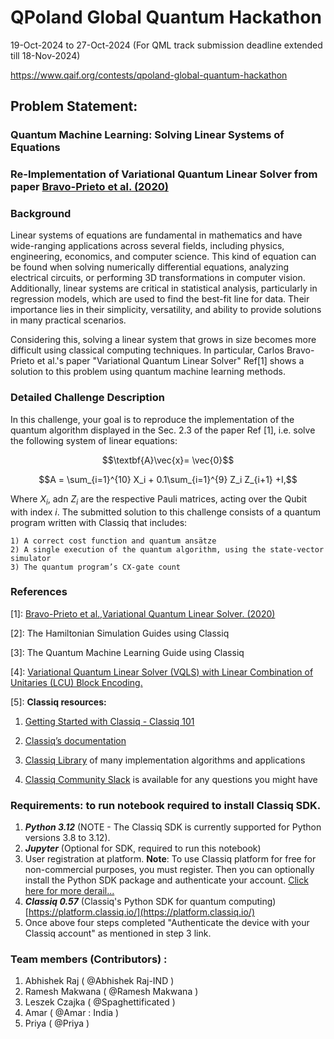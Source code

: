 
# QPoland Global Quantum Hackathon
19-Oct-2024 to 27-Oct-2024 (For QML track submission deadline extended till 18-Nov-2024)

https://www.qaif.org/contests/qpoland-global-quantum-hackathon

## Problem Statement:
### Quantum Machine Learning: Solving Linear Systems of Equations
### Re-Implementation of Variational Quantum Linear Solver from paper [Bravo-Prieto et al. (2020)](https://arxiv.org/pdf/1909.05820.pdf)

### Background

Linear systems of equations are fundamental in mathematics and have wide-ranging applications across several fields, including physics, engineering, economics, and computer science. This kind of equation can be found when solving numerically differential equations, analyzing electrical circuits, or performing 3D transformations in computer vision. Additionally, linear systems are critical in statistical analysis, particularly in regression models, which are used to find the best-fit line for data. Their importance lies in their simplicity, versatility, and ability to provide solutions in many practical scenarios.

Considering this, solving a linear system that grows in size becomes more difficult using classical computing techniques. In particular, Carlos Bravo-Prieto et al.'s paper "Variational Quantum Linear Solver" Ref[1] shows a solution to this problem using quantum machine learning methods.

### Detailed Challenge Description

In this challenge, your goal is to reproduce the implementation of the quantum algorithm displayed in the Sec. 2.3 of the paper Ref [1], i.e. solve the following system of linear equations:

 $$\textbf{A}\vec{x}= \vec{0}$$

 $$A = \sum_{i=1}^{10} X_i  + 0.1\sum_{i=1}^{9} Z_i Z_{i+1} +I,$$


Where $X_i$, adn $Z_i$ are the respective Pauli matrices, acting over the Qubit with index $i$.
The submitted solution to this challenge consists of a quantum program written with Classiq that includes:

	1) A correct cost function and quantum ansätze 
	2) A single execution of the quantum algorithm, using the state-vector simulator
	3) The quantum program’s CX-gate count



 ### References

<a name='VQLS'>[1]</a>: [Bravo-Prieto et al.,Variational Quantum Linear Solver. (2020)](https://arxiv.org/pdf/1909.05820.pdf)

[2]:	The Hamiltonian Simulation Guides using Classiq

[3]:	The Quantum Machine Learning Guide using Classiq

<a name='VQLS-with-LCU'>[4]</a>: [Variational Quantum Linear Solver (VQLS) with Linear Combination of Unitaries (LCU) Block Encoding.](https://docs.classiq.io/latest/explore/algorithms/vqls/lcu_vqls/vqls_with_lcu/)

[5]: **Classiq resources:**

1.	[Getting Started with Classiq - Classiq 101](https://docs.classiq.io/latest/classiq_101/)
  
2.	[Classiq’s documentation](https://docs.classiq.io/latest/)
  
3.	[Classiq Library](https://docs.classiq.io/latest/explore/) of many implementation algorithms and applications

4.	[Classiq Community Slack](https://short.classiq.io/join-slack) is available for any questions you might have




### Requirements: to run notebook required to install Classiq SDK. 

1) ***Python 3.12*** (NOTE - The Classiq SDK is currently supported for Python versions 3.8 to 3.12).
2) ***Jupyter*** (Optional for SDK, required to run this notebook)
3) User registration at platform. **Note**: To use Classiq platform for free for non-commercial purposes, you must register. Then you can optionally install the Python SDK package and authenticate your account. [Click here for more derail...](https://docs.classiq.io/latest/classiq_101/registration_installations/)
4) ***Classiq 0.57*** (Classiq's Python SDK for quantum computing)  [https://platform.classiq.io/](https://platform.classiq.io/)
5) Once above four steps completed "Authenticate the device with your Classiq account" as mentioned in step 3 link.


### Team members (Contributors) :
1) Abhishek Raj ( @Abhishek Raj-IND )
2) Ramesh Makwana ( @Ramesh Makwana  )
3) Leszek Czajka ( @Spaghettificated )
4) Amar ( @Amar : India )
5) Priya ( @Priya ) 
